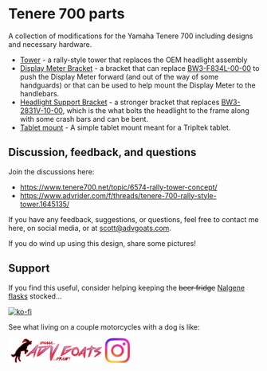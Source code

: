 # Tenere 700 parts
A collection of modifications for the Yamaha Tenere 700 including designs and necessary hardware.

- [Tower](tower) - a rally-style tower that replaces the OEM headlight assembly
- [Display Meter Bracket](bracket-meter) - a bracket that can replace [BW3-F834L-00-00](https://yamaha-motor.com/parts/diagram/10635215/242368756?partNumber=BW3F834L0000) to push the Display Meter forward (and out of the way of some handguards) or that can be used to help mount the Display Meter to the handlebars.
- [Headlight Support Bracket](bracket-support-oem) - a stronger bracket that replaces [BW3-2831V-10-00](https://yamaha-motor.com/parts/diagram/10635215/242410301?partNumber=BW32831V1000), which is the what bolts the headlight to the frame along with some crash bars and can be bent.
- [Tablet mount](tablet_mount) - A simple tablet mount meant for a Tripltek tablet.

## Discussion, feedback, and questions

Join the discussions here:

- https://www.tenere700.net/topic/6574-rally-tower-concept/
- https://www.advrider.com/f/threads/tenere-700-rally-style-tower.1645135/

If you have any feedback, suggestions, or questions, feel free to contact me here, on social media, or at scott@advgoats.com.

If you do wind up using this design, share some pictures!

## Support

If you find this useful, consider helping keeping the ~~beer fridge~~ [Nalgene flasks](https://nalgene.com/product/10oz-flask/) stocked...

[![ko-fi](https://ko-fi.com/img/githubbutton_sm.svg)](https://ko-fi.com/N4N86PBC2)

See what living on a couple motorcycles with a dog is like:

[![advgoats.com](tower/images/assets/advgoats.png)](https://advgoats.com) [![Instagram](tower/images/assets/Instagram_Glyph_Gradient.png)](https://www.instagram.com/surak_and_scott)